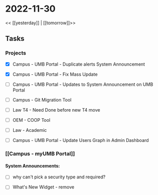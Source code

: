 # 2022-11-30
<< [[yesterday]] | [[tomorrow]]>>
## Tasks

### Projects 
- [x] Campus - UMB Portal - Duplicate alerts System Announcement
- [x] Campus - UMB Portal - Fix Mass Update
- [ ] Campus - UMB Portal - Updates to System Announcement on UMB Portal
- [ ] Campus - Git Migration Tool
- [ ] Law T4 - Need Done before new T4 move
- [ ] OEM - COOP Tool
- [ ] Law - Academic
- [ ] Campus - UMB Portal - Update Users Graph in Admin Dashboard


### [[Campus - myUMB Portal]]
#### System Announcements:
- [ ] why can't pick a security type and required?
- [ ] What's New Widget - remove

